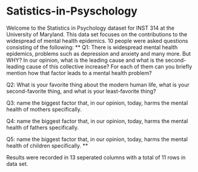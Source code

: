# Satistics-in-Psyschology

Welcome to the Statistics in Psychology dataset for INST 314 at the University of Maryland.
This data set focuses on the contributions to the widespread of mental health epidemics. 
10 people were asked questions consisting of the following: 
**
  Q1: There is widespread mental health epidemics, problems such as depression and anxiety and many more. But WHY? In our opinion, what is the leading cause and what is  the second-leading cause of this collective increase? For each of them can you briefly mention how that factor leads to a mental health problem?

  Q2: What is your favorite thing about the modern human life, what is your second-favorite thing, and what is your least-favorite thing?

  Q3: name the biggest factor that, in our opinion, today, harms the mental health of mothers specifically.

  Q4: name the biggest factor that, in our opinion, today, harms the mental health of fathers specifically. 

  Q5: name the biggest factor that, in our opinion, today, harms the mental health of children specifically. **
  
 Results were recorded in 13 seperated columns with a total of 11 rows in data set. 


